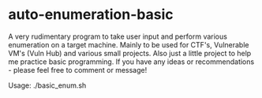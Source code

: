 # auto-enumeration-basic
A very rudimentary program to take user input and perform various enumeration on a target machine. Mainly to be used for CTF's, Vulnerable VM's (Vuln Hub) and various small projects. Also just a little project to help me practice basic programming. If you have any ideas or recommendations - please feel free to comment or message! 

Usage: ./basic_enum.sh
